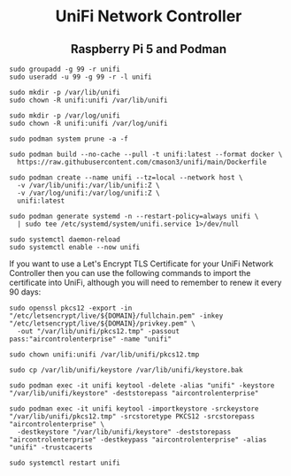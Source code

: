 <h1 align="center">UniFi Network Controller</h1>
<h2 align="center">Raspberry Pi 5 and Podman</h2>

```
sudo groupadd -g 99 -r unifi
sudo useradd -u 99 -g 99 -r -l unifi
```

```
sudo mkdir -p /var/lib/unifi
sudo chown -R unifi:unifi /var/lib/unifi

sudo mkdir -p /var/log/unifi
sudo chown -R unifi:unifi /var/log/unifi
```

```
sudo podman system prune -a -f

sudo podman build --no-cache --pull -t unifi:latest --format docker \
  https://raw.githubusercontent.com/cmason3/unifi/main/Dockerfile

sudo podman create --name unifi --tz=local --network host \
  -v /var/lib/unifi:/var/lib/unifi:Z \
  -v /var/log/unifi:/var/log/unifi:Z \
  unifi:latest

sudo podman generate systemd -n --restart-policy=always unifi \
  | sudo tee /etc/systemd/system/unifi.service 1>/dev/null

sudo systemctl daemon-reload
sudo systemctl enable --now unifi
```

If you want to use a Let's Encrypt TLS Certificate for your UniFi Network Controller then you can use the following commands to import the certificate into UniFi, although you will need to remember to renew it every 90 days:

```
sudo openssl pkcs12 -export -in "/etc/letsencrypt/live/${DOMAIN}/fullchain.pem" -inkey "/etc/letsencrypt/live/${DOMAIN}/privkey.pem" \
  -out "/var/lib/unifi/pkcs12.tmp" -passout pass:"aircontrolenterprise" -name "unifi"

sudo chown unifi:unifi /var/lib/unifi/pkcs12.tmp

sudo cp /var/lib/unifi/keystore /var/lib/unifi/keystore.bak

sudo podman exec -it unifi keytool -delete -alias "unifi" -keystore "/var/lib/unifi/keystore" -deststorepass "aircontrolenterprise"

sudo podman exec -it unifi keytool -importkeystore -srckeystore "/var/lib/unifi/pkcs12.tmp" -srcstoretype PKCS12 -srcstorepass "aircontrolenterprise" \
  -destkeystore "/var/lib/unifi/keystore" -deststorepass "aircontrolenterprise" -destkeypass "aircontrolenterprise" -alias "unifi" -trustcacerts

sudo systemctl restart unifi
```

